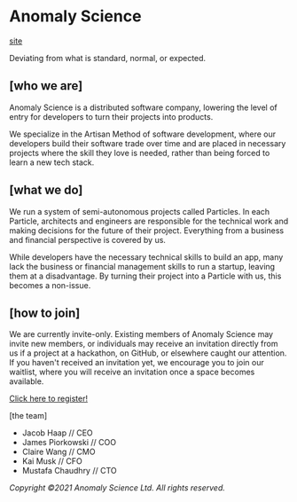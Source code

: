 # Anomaly Science
[site](https://anomaly-science.com/)

Deviating from what is standard, normal, or expected.

## [who we are]
Anomaly Science is a distributed software company, lowering the level of entry for developers to turn their projects into products.

We specialize in the Artisan Method of software development, where our developers build their software trade over time and are placed in necessary projects where the skill they love is needed, rather than being forced to learn a new tech stack.

## [what we do]
We run a system of semi-autonomous projects called Particles. In each Particle, architects and engineers are responsible for the technical work and making decisions for the future of their project. Everything from a business and financial perspective is covered by us.

While developers have the necessary technical skills to build an app, many lack the business or financial management skills to run a startup, leaving them at a disadvantage. By turning their project into a Particle with us, this becomes a non-issue.

## [how to join]
We are currently invite-only. Existing members of Anomaly Science may invite new members, or individuals may receive an invitation directly from us if a project at a hackathon, on GitHub, or elsewhere caught our attention. If you haven't received an invitation yet, we encourage you to join our waitlist, where you will receive an invitation once a space becomes available.

[Click here to register!](https://docs.google.com/forms/d/e/1FAIpQLSeQuah3BXZ81Vr2LxECfbRaIxJAD8XID7D4frJMbIrFmprIiA/viewform?usp=sf_link)

[the team]
- Jacob Haap // CEO
- James Piorkowski // COO
- Claire Wang // CMO
- Kai Musk // CFO
- Mustafa Chaudhry // CTO

*Copyright ©2021 Anomaly Science Ltd. All rights reserved.*
